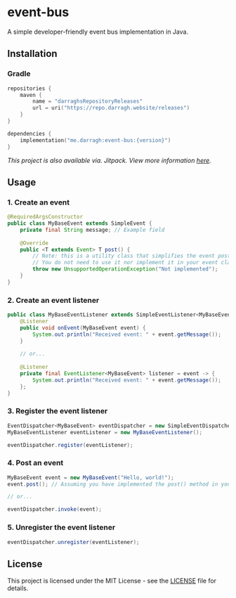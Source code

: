# event-bus

A simple developer-friendly event bus implementation in Java.

## Installation

### Gradle

```kotlin
repositories {
    maven {
        name = "darraghsRepositoryReleases"
        url = uri("https://repo.darragh.website/releases")
    }
}

dependencies {
    implementation("me.darragh:event-bus:{version}")
}
```

_This project is also available via. Jitpack. View more information [here](https://jitpack.io/#Fentanyl-Client/event-bus)._

## Usage

### 1. Create an event

```java
@RequiredArgsConstructor
public class MyBaseEvent extends SimpleEvent {
    private final String message; // Example field
    
    @Override
    public <T extends Event> T post() {
        // Note: this is a utility class that simplifies the event posting process
        // You do not need to use it nor implement it in your event classes
        throw new UnsupportedOperationException("Not implemented");
    }
}
```

### 2. Create an event listener

```java
public class MyBaseEventListener extends SimpleEventListener<MyBaseEvent> {
    @Listener
    public void onEvent(MyBaseEvent event) {
        System.out.println("Received event: " + event.getMessage());
    }
    
    // or...
    
    @Listener
    private final EventListener<MyBaseEvent> listener = event -> {
        System.out.println("Received event: " + event.getMessage());
    };
}
```

### 3. Register the event listener

```java
EventDispatcher<MyBaseEvent> eventDispatcher = new SimpleEventDispatcher<>();
MyBaseEventListener eventListener = new MyBaseEventListener();

eventDispatcher.register(eventListener);
```

### 4. Post an event

```java
MyBaseEvent event = new MyBaseEvent("Hello, world!");
event.post(); // Assuming you have implemented the post() method in your event class

// or...

eventDispatcher.invoke(event);
```

### 5. Unregister the event listener

```java
eventDispatcher.unregister(eventListener);
```

## License

This project is licensed under the MIT License - see the [LICENSE](LICENSE) file for details.
